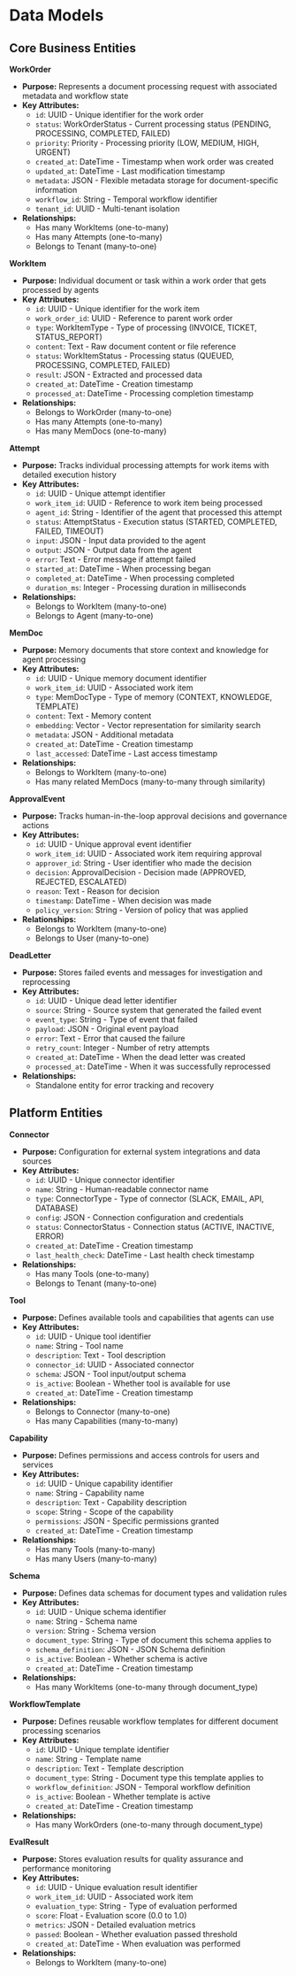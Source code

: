 # Data Models

## Core Business Entities

**WorkOrder**

- **Purpose:** Represents a document processing request with associated metadata and workflow state
- **Key Attributes:**
  - `id`: UUID - Unique identifier for the work order
  - `status`: WorkOrderStatus - Current processing status (PENDING, PROCESSING, COMPLETED, FAILED)
  - `priority`: Priority - Processing priority (LOW, MEDIUM, HIGH, URGENT)
  - `created_at`: DateTime - Timestamp when work order was created
  - `updated_at`: DateTime - Last modification timestamp
  - `metadata`: JSON - Flexible metadata storage for document-specific information
  - `workflow_id`: String - Temporal workflow identifier
  - `tenant_id`: UUID - Multi-tenant isolation
- **Relationships:**
  - Has many WorkItems (one-to-many)
  - Has many Attempts (one-to-many)
  - Belongs to Tenant (many-to-one)

**WorkItem**

- **Purpose:** Individual document or task within a work order that gets processed by agents
- **Key Attributes:**
  - `id`: UUID - Unique identifier for the work item
  - `work_order_id`: UUID - Reference to parent work order
  - `type`: WorkItemType - Type of processing (INVOICE, TICKET, STATUS_REPORT)
  - `content`: Text - Raw document content or file reference
  - `status`: WorkItemStatus - Processing status (QUEUED, PROCESSING, COMPLETED, FAILED)
  - `result`: JSON - Extracted and processed data
  - `created_at`: DateTime - Creation timestamp
  - `processed_at`: DateTime - Processing completion timestamp
- **Relationships:**
  - Belongs to WorkOrder (many-to-one)
  - Has many Attempts (one-to-many)
  - Has many MemDocs (one-to-many)

**Attempt**

- **Purpose:** Tracks individual processing attempts for work items with detailed execution history
- **Key Attributes:**
  - `id`: UUID - Unique attempt identifier
  - `work_item_id`: UUID - Reference to work item being processed
  - `agent_id`: String - Identifier of the agent that processed this attempt
  - `status`: AttemptStatus - Execution status (STARTED, COMPLETED, FAILED, TIMEOUT)
  - `input`: JSON - Input data provided to the agent
  - `output`: JSON - Output data from the agent
  - `error`: Text - Error message if attempt failed
  - `started_at`: DateTime - When processing began
  - `completed_at`: DateTime - When processing completed
  - `duration_ms`: Integer - Processing duration in milliseconds
- **Relationships:**
  - Belongs to WorkItem (many-to-one)
  - Belongs to Agent (many-to-one)

**MemDoc**

- **Purpose:** Memory documents that store context and knowledge for agent processing
- **Key Attributes:**
  - `id`: UUID - Unique memory document identifier
  - `work_item_id`: UUID - Associated work item
  - `type`: MemDocType - Type of memory (CONTEXT, KNOWLEDGE, TEMPLATE)
  - `content`: Text - Memory content
  - `embedding`: Vector - Vector representation for similarity search
  - `metadata`: JSON - Additional metadata
  - `created_at`: DateTime - Creation timestamp
  - `last_accessed`: DateTime - Last access timestamp
- **Relationships:**
  - Belongs to WorkItem (many-to-one)
  - Has many related MemDocs (many-to-many through similarity)

**ApprovalEvent**

- **Purpose:** Tracks human-in-the-loop approval decisions and governance actions
- **Key Attributes:**
  - `id`: UUID - Unique approval event identifier
  - `work_item_id`: UUID - Associated work item requiring approval
  - `approver_id`: String - User identifier who made the decision
  - `decision`: ApprovalDecision - Decision made (APPROVED, REJECTED, ESCALATED)
  - `reason`: Text - Reason for decision
  - `timestamp`: DateTime - When decision was made
  - `policy_version`: String - Version of policy that was applied
- **Relationships:**
  - Belongs to WorkItem (many-to-one)
  - Belongs to User (many-to-one)

**DeadLetter**

- **Purpose:** Stores failed events and messages for investigation and reprocessing
- **Key Attributes:**
  - `id`: UUID - Unique dead letter identifier
  - `source`: String - Source system that generated the failed event
  - `event_type`: String - Type of event that failed
  - `payload`: JSON - Original event payload
  - `error`: Text - Error that caused the failure
  - `retry_count`: Integer - Number of retry attempts
  - `created_at`: DateTime - When the dead letter was created
  - `processed_at`: DateTime - When it was successfully reprocessed
- **Relationships:**
  - Standalone entity for error tracking and recovery

## Platform Entities

**Connector**

- **Purpose:** Configuration for external system integrations and data sources
- **Key Attributes:**
  - `id`: UUID - Unique connector identifier
  - `name`: String - Human-readable connector name
  - `type`: ConnectorType - Type of connector (SLACK, EMAIL, API, DATABASE)
  - `config`: JSON - Connection configuration and credentials
  - `status`: ConnectorStatus - Connection status (ACTIVE, INACTIVE, ERROR)
  - `created_at`: DateTime - Creation timestamp
  - `last_health_check`: DateTime - Last health check timestamp
- **Relationships:**
  - Has many Tools (one-to-many)
  - Belongs to Tenant (many-to-one)

**Tool**

- **Purpose:** Defines available tools and capabilities that agents can use
- **Key Attributes:**
  - `id`: UUID - Unique tool identifier
  - `name`: String - Tool name
  - `description`: Text - Tool description
  - `connector_id`: UUID - Associated connector
  - `schema`: JSON - Tool input/output schema
  - `is_active`: Boolean - Whether tool is available for use
  - `created_at`: DateTime - Creation timestamp
- **Relationships:**
  - Belongs to Connector (many-to-one)
  - Has many Capabilities (many-to-many)

**Capability**

- **Purpose:** Defines permissions and access controls for users and services
- **Key Attributes:**
  - `id`: UUID - Unique capability identifier
  - `name`: String - Capability name
  - `description`: Text - Capability description
  - `scope`: String - Scope of the capability
  - `permissions`: JSON - Specific permissions granted
  - `created_at`: DateTime - Creation timestamp
- **Relationships:**
  - Has many Tools (many-to-many)
  - Has many Users (many-to-many)

**Schema**

- **Purpose:** Defines data schemas for document types and validation rules
- **Key Attributes:**
  - `id`: UUID - Unique schema identifier
  - `name`: String - Schema name
  - `version`: String - Schema version
  - `document_type`: String - Type of document this schema applies to
  - `schema_definition`: JSON - JSON Schema definition
  - `is_active`: Boolean - Whether schema is active
  - `created_at`: DateTime - Creation timestamp
- **Relationships:**
  - Has many WorkItems (one-to-many through document_type)

**WorkflowTemplate**

- **Purpose:** Defines reusable workflow templates for different document processing scenarios
- **Key Attributes:**
  - `id`: UUID - Unique template identifier
  - `name`: String - Template name
  - `description`: Text - Template description
  - `document_type`: String - Document type this template applies to
  - `workflow_definition`: JSON - Temporal workflow definition
  - `is_active`: Boolean - Whether template is active
  - `created_at`: DateTime - Creation timestamp
- **Relationships:**
  - Has many WorkOrders (one-to-many through document_type)

**EvalResult**

- **Purpose:** Stores evaluation results for quality assurance and performance monitoring
- **Key Attributes:**
  - `id`: UUID - Unique evaluation result identifier
  - `work_item_id`: UUID - Associated work item
  - `evaluation_type`: String - Type of evaluation performed
  - `score`: Float - Evaluation score (0.0 to 1.0)
  - `metrics`: JSON - Detailed evaluation metrics
  - `passed`: Boolean - Whether evaluation passed threshold
  - `created_at`: DateTime - When evaluation was performed
- **Relationships:**
  - Belongs to WorkItem (many-to-one)
